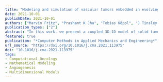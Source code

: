```yaml
---
title: "Modeling and simulation of vascular tumors embedded in evolving capillary networks"
date: 2021-10-01
publishDate: 2021-10-01
authors: ["Marvin Fritz", "Prashant K Jha", "Tobias Köppl", "J Tinsley Oden", "Andreas Wagner", "Barbara Wohlmuth"]
publication_types: ["2"]
abstract: "In this work, we present a coupled 3D–1D model of solid tumor growth within a dynamically changing vascular network to facilitate realistic simulations of angiogenesis. Additionally, the model includes erosion of the extracellular matrix, interstitial flow, and coupled flow in blood vessels and tissue. We employ continuum mixture theory with stochastic Cahn–Hilliard type phase-field models of tumor growth. The interstitial flow is governed by a mesoscale version of Darcy’s law. The flow in the blood vessels is controlled by Poiseuille flow, and Starling’s law is applied to model the mass transfer in and out of blood vessels. The evolution of the network of blood vessels is orchestrated by the concentration of the tumor angiogenesis factors (TAFs); blood vessels grow towards the increasing TAFs concentrations. This process is not deterministic, allowing random growth of blood vessels and, therefore, due to the coupling of nutrients in tissue and vessels, makes the growth of tumors stochastic. We demonstrate the performance of the model by applying it to a variety of scenarios. Numerical experiments illustrate the flexibility of the model and its ability to generate satellite tumors. Simulations of the effects of angiogenesis on tumor growth are presented as well as sample-independent features of cancer."
featured: true
publication: "*Computer Methods in Applied Mechanics and Engineering*"
url_source: "https://doi.org/10.1016/j.cma.2021.113975"
doi: "10.1016/j.cma.2021.113975"
tags:
- Computational Oncology
- Mathematical Modeling
- Angiogenesis
- Multidimensional Models
---
```


